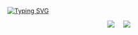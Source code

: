 [![Typing SVG](https://readme-typing-svg.demolab.com?font=Fira+Code&pause=1000&color=07F7BC&width=435&lines=%E8%80%90%E5%BF%83%E6%98%AF%E7%94%9F%E6%B4%BB%E7%9A%84%E5%85%B3%E9%94%AE)](https://git.io/typing-svg)

<div style="display: flex; gap: 20px; justify-content: center;">
  <img src="https://github-readme-stats.vercel.app/api?username=HOWILLMAKEIT&show_icons=true&theme=radical" />
  <img src="https://github-readme-stats.vercel.app/api/top-langs/?username=HOWILLMAKEIT&layout=compact&theme=radical" />
</div>




